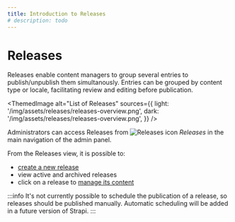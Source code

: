 ```yaml
---
title: Introduction to Releases
# description: todo
---
```


# Releases <FutureBadge />

Releases enable content managers to group several entries to publish/unpublish them simultanously. Entries can be grouped by content type or locale, facilitating review and editing before publication.

<!-- TODO: add actual screenshots for both light and dark modes -->
<ThemedImage
  alt="List of Releases"
  sources={{
    light: '/img/assets/releases/releases-overview.png',
    dark: '/img/assets/releases/releases-overview.png',
  }}
/>

<!-- TODO: annotate screenshots to add numbers -->

<!-- TODO: update Releases icon with the neutral version -->
Administrators can access Releases from ![Releases icon](/img/assets/icons/releases.svg) _Releases_ in the main navigation of the admin panel.

From the Releases view, it is possible to:

<!-- TODO: add numbers to reflect screenshot -->
- [create a new release](/user-docs/releases/creating-a-release)
- view active and archived releases
- click on a release to [manage its content](/user-docs/releases/managing-a-release)

:::info
It's not currently possible to schedule the publication of a release, so releases should be published manually. Automatic scheduling will be added in a future version of Strapi.
:::
